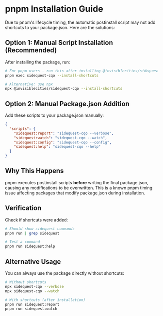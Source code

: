 # pnpm Installation Guide

Due to pnpm's lifecycle timing, the automatic postinstall script may not add shortcuts to your package.json. Here are the solutions:

## Option 1: Manual Script Installation (Recommended)

After installing the package, run:

```bash
# For pnpm users - run this after installing @invisiblecities/sidequest-cqo
pnpm exec sidequest-cqo --install-shortcuts

# Alternative: use npx
npx @invisiblecities/sidequest-cqo --install-shortcuts
```

## Option 2: Manual Package.json Addition

Add these scripts to your package.json manually:

```json
{
  "scripts": {
    "sidequest:report": "sidequest-cqo --verbose",
    "sidequest:watch": "sidequest-cqo --watch", 
    "sidequest:config": "sidequest-cqo --config",
    "sidequest:help": "sidequest-cqo --help"
  }
}
```

## Why This Happens

pnpm executes postinstall scripts **before** writing the final package.json, causing any modifications to be overwritten. This is a known pnpm timing issue affecting packages that modify package.json during installation.

## Verification

Check if shortcuts were added:

```bash
# Should show sidequest commands
pnpm run | grep sidequest

# Test a command
pnpm run sidequest:help
```

## Alternative Usage

You can always use the package directly without shortcuts:

```bash
# Without shortcuts
npx sidequest-cqo --verbose
npx sidequest-cqo --watch

# With shortcuts (after installation)
pnpm run sidequest:report
pnpm run sidequest:watch
```